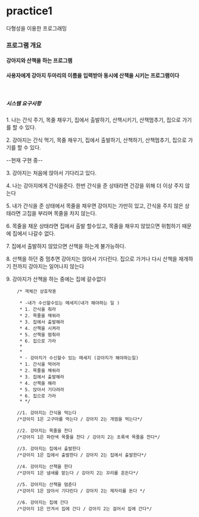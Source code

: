 # practice1
<p>다형성을 이용한 프로그래밍</p>
<h3>프로그램 개요</h3>

<h4>강아지와 산책을 하는 프로그램</h4>
<h4>사용자에게 강아지 두마리의 이름을 입력받아 동시에 산책을 시키는 프로그램이다</h4>
<br>
<h5>시스템 요구사항</h5>
<p>1. 나는 간식 주기, 목줄 채우기, 집에서 출발하기, 산책시키기, 산책멈추기, 집으로 가기를 할 수 있다.</p>
<p>2. 강아지는 간식 먹기, 목줄 채우기, 집에서 출발하기, 산책하기, 산책멈추기, 집으로 가기를 할 수 있다.</p>

--현재 구현 중--
<p>3. 강아지는 처음에 앉아서 기다리고 있다.</p>
<p>4. 나는 강아지에게 간식을준다. 한번 간식을 준 상태라면 건강을 위해 더 이상 주지 않는다</p>
<p>5. 내가 간식을 준 상태에서 목줄을 채우면 강아지는 가만히 있고, 간식을 주지 않은 상태라면 고집을 부리며 목줄을 차지 않는다.</p>
<p>6. 목줄을 채운 상태라면 집에서 출발 할수있고, 목줄을 채우지 않았으면 위험하기 때문에 집에서 나갈수 없다. </p>
<p>7. 집에서 출발하지 않았으면 산책을 하는게 불가능하다. </p>
<p>8. 산책을 하던 중 멈추면 강아지는 앉아서 기다린다. 집으로 가거나 다시 산책을 재개하기 전까지 강아지는 일어나지 않는다</p>
<p>9. 강아지가 산책을 하는 중에는 집에 갈수없다 </p>
<p></p>


        /* 객체간 상호작용
        
         * -내가 수신할수있는 메세지(내가 해야하는 일 )
         * 1. 간식을 줘라
         * 2. 목줄을 채워라
         * 3. 집에서 출발해라
         * 4. 산책을 시켜라
         * 5. 산책을 멈춰라
         * 6. 집으로 가라
         *
         *
         * - 강아지가 수신할수 있는 메세지 (강아지가 해야하는일)
         * 1. 간식을 먹어라
         * 2. 목줄을 채워라
         * 3. 집에서 출발해라
         * 4. 산책을 해라
         * 5. 앉아서 기다려라
         * 6. 집으로 가라
         * */

        //1. 강아지는 간식을 먹는다
        /*강아지 1은 고구마를 먹는다 / 강아지 2는 개껌을 먹는다*/

        //2. 강아지는 목줄을 찬다
        /*강아지 1은 파란색 목줄을 찬다 / 강아지 2는 초록색 목줄을 찬다*/

        //3. 강아지는 집에서 출발한다
        /*강아지 1은 집에서 출발한다 / 강아지 2는 집에서 출발한다*/

        //4. 강아지는 산책을 한다
        /*강아지 1은 냄새를 맡는다 / 강아지 2는 꼬리를 흔든다*/

        //5. 강아지는 산책을 멈춘다
        /*강아지 1은 앉아서 기다린다 / 강아지 2는 제자리를 돈다 */

        //6. 강아지는 집에 간다
        /*강아지 1은 안겨서 집에 간다 / 강아지 2는 걸어서 집에 간다*/

